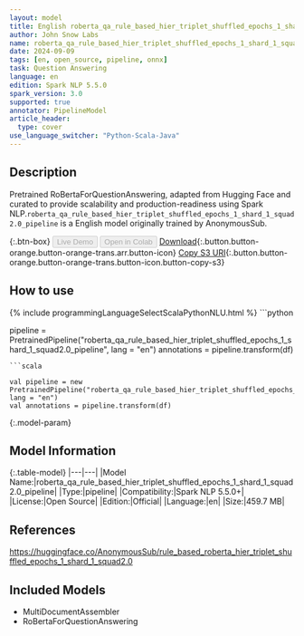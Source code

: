 ```yaml
---
layout: model
title: English roberta_qa_rule_based_hier_triplet_shuffled_epochs_1_shard_1_squad2.0_pipeline pipeline RoBertaForQuestionAnswering from AnonymousSub
author: John Snow Labs
name: roberta_qa_rule_based_hier_triplet_shuffled_epochs_1_shard_1_squad2.0_pipeline
date: 2024-09-09
tags: [en, open_source, pipeline, onnx]
task: Question Answering
language: en
edition: Spark NLP 5.5.0
spark_version: 3.0
supported: true
annotator: PipelineModel
article_header:
  type: cover
use_language_switcher: "Python-Scala-Java"
---
```


## Description

Pretrained RoBertaForQuestionAnswering, adapted from Hugging Face and curated to provide scalability and production-readiness using Spark NLP.`roberta_qa_rule_based_hier_triplet_shuffled_epochs_1_shard_1_squad2.0_pipeline` is a English model originally trained by AnonymousSub.

{:.btn-box}
<button class="button button-orange" disabled>Live Demo</button>
<button class="button button-orange" disabled>Open in Colab</button>
[Download](https://s3.amazonaws.com/auxdata.johnsnowlabs.com/public/models/roberta_qa_rule_based_hier_triplet_shuffled_epochs_1_shard_1_squad2.0_pipeline_en_5.5.0_3.0_1725866622358.zip){:.button.button-orange.button-orange-trans.arr.button-icon}
[Copy S3 URI](s3://auxdata.johnsnowlabs.com/public/models/roberta_qa_rule_based_hier_triplet_shuffled_epochs_1_shard_1_squad2.0_pipeline_en_5.5.0_3.0_1725866622358.zip){:.button.button-orange.button-orange-trans.button-icon.button-copy-s3}

## How to use



<div class="tabs-box" markdown="1">
{% include programmingLanguageSelectScalaPythonNLU.html %}
```python

pipeline = PretrainedPipeline("roberta_qa_rule_based_hier_triplet_shuffled_epochs_1_shard_1_squad2.0_pipeline", lang = "en")
annotations =  pipeline.transform(df)   

```
```scala

val pipeline = new PretrainedPipeline("roberta_qa_rule_based_hier_triplet_shuffled_epochs_1_shard_1_squad2.0_pipeline", lang = "en")
val annotations = pipeline.transform(df)

```
</div>

{:.model-param}
## Model Information

{:.table-model}
|---|---|
|Model Name:|roberta_qa_rule_based_hier_triplet_shuffled_epochs_1_shard_1_squad2.0_pipeline|
|Type:|pipeline|
|Compatibility:|Spark NLP 5.5.0+|
|License:|Open Source|
|Edition:|Official|
|Language:|en|
|Size:|459.7 MB|

## References

https://huggingface.co/AnonymousSub/rule_based_roberta_hier_triplet_shuffled_epochs_1_shard_1_squad2.0

## Included Models

- MultiDocumentAssembler
- RoBertaForQuestionAnswering